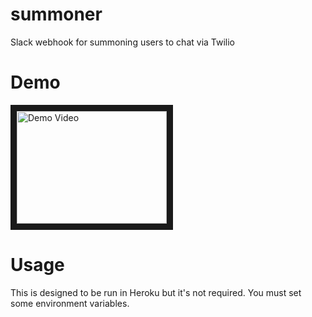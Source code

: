 # summoner
Slack webhook for summoning users to chat via Twilio

# Demo
<a href="http://www.youtube.com/watch?feature=player_embedded&v=OwT5yEcZ6Zw
" target="_blank"><img src="http://img.youtube.com/vi/OwT5yEcZ6Zw/0.jpg" 
alt="Demo Video" width="240" height="180" border="10" /></a>

# Usage
This is designed to be run in Heroku but it's not required. You must set some environment variables.
